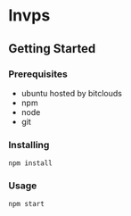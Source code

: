 # lnvps

## Getting Started
### Prerequisites

* ubuntu hosted by bitclouds
* npm
* node
* git

### Installing
```
npm install
```

### Usage
```
npm start
```
